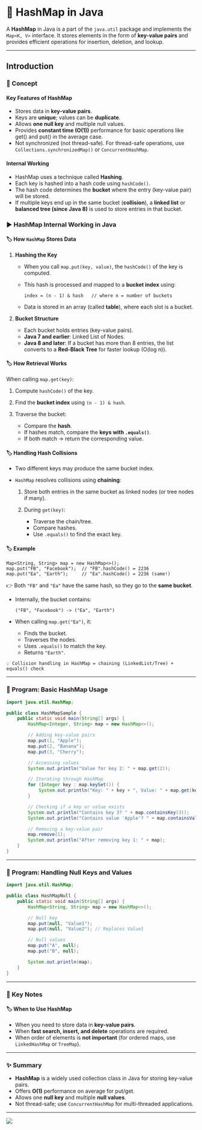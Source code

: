 # 🚀 HashMap in Java

A **HashMap** in Java is a part of the `java.util` package and implements the `Map<K, V>` interface. It stores elements in the form of **key-value pairs** and provides efficient operations for insertion, deletion, and lookup.

---
## Introduction

### 📘 Concept

#### Key Features of HashMap

* Stores data in **key-value pairs**.
* Keys are **unique**; values can be **duplicate**.
* Allows **one null key** and multiple null values.
* Provides **constant time (O(1))** performance for basic operations like get() and put() in the average case.
* Not synchronized (not thread-safe). For thread-safe operations, use `Collections.synchronizedMap()` or `ConcurrentHashMap`.

#### Internal Working

* HashMap uses a technique called **Hashing**.
* Each key is hashed into a hash code using `hashCode()`.
* The hash code determines the **bucket** where the entry (key-value pair) will be stored.
* If multiple keys end up in the same bucket (**collision**), a **linked list** or **balanced tree (since Java 8)** is used to store entries in that bucket.

### ▶️ HashMap Internal Working in Java

#### 🏷️ How `HashMap` Stores Data

1. **Hashing the Key**

    * When you call `map.put(key, value)`, the `hashCode()` of the key is computed.
    * This hash is processed and mapped to a **bucket index** using:

      ```
      index = (n - 1) & hash   // where n = number of buckets
      ```
    * Data is stored in an array (called **table**), where each slot is a bucket.

2. **Bucket Structure**

    * Each bucket holds entries (key-value pairs).
    * **Java 7 and earlier**: Linked List of Nodes.
    * **Java 8 and later**: If a bucket has more than 8 entries, the list converts to a **Red-Black Tree** for faster lookup (O(log n)).

#### 🏷️ How Retrieval Works

When calling `map.get(key)`:

1. Compute `hashCode()` of the key.
2. Find the **bucket index** using `(n - 1) & hash`.
3. Traverse the bucket:

    * Compare the **hash**.
    * If hashes match, compare the **keys with `.equals()`**.
    * If both match → return the corresponding value.

#### 🏷️ Handling Hash Collisions

* Two different keys may produce the same bucket index.
* `HashMap` resolves collisions using **chaining**:

    1. Store both entries in the same bucket as linked nodes (or tree nodes if many).
    2. During `get(key)`:

        * Traverse the chain/tree.
        * Compare hashes.
        * Use `.equals()` to find the exact key.

#### 🏷️ Example

```
Map<String, String> map = new HashMap<>();
map.put("FB", "Facebook");  // "FB".hashCode() = 2236
map.put("Ea", "Earth");     // "Ea".hashCode() = 2236 (same!)
```

👉 Both `"FB"` and `"Ea"` have the same hash, so they go to the **same bucket**.

* Internally, the bucket contains:

  ```
  ("FB", "Facebook") -> ("Ea", "Earth")
  ```
* When calling `map.get("Ea")`, it:

    * Finds the bucket.
    * Traverses the nodes.
    * Uses `.equals()` to match the key.
    * Returns `"Earth"`.

`💡 Collision handling in HashMap = chaining (LinkedList/Tree) + equals() check`

---

### 📝 Program: Basic HashMap Usage

```java
import java.util.HashMap;

public class HashMapSample {
    public static void main(String[] args) {
        HashMap<Integer, String> map = new HashMap<>();

        // Adding key-value pairs
        map.put(1, "Apple");
        map.put(2, "Banana");
        map.put(3, "Cherry");

        // Accessing values
        System.out.println("Value for key 2: " + map.get(2));

        // Iterating through HashMap
        for (Integer key : map.keySet()) {
            System.out.println("Key: " + key + ", Value: " + map.get(key));
        }

        // Checking if a key or value exists
        System.out.println("Contains key 3? " + map.containsKey(3));
        System.out.println("Contains value 'Apple'? " + map.containsValue("Apple"));

        // Removing a key-value pair
        map.remove(1);
        System.out.println("After removing key 1: " + map);
    }
}
```

---

### 📝 Program: Handling Null Keys and Values

```java
import java.util.HashMap;

public class HashMapNull {
    public static void main(String[] args) {
        HashMap<String, String> map = new HashMap<>();

        // Null key
        map.put(null, "Value1");
        map.put(null, "Value2"); // Replaces Value1

        // Null values
        map.put("A", null);
        map.put("B", null);

        System.out.println(map);
    }
}
```

---

### 📌 Key Notes

#### 🏷️ When to Use HashMap

* When you need to store data in **key-value pairs**.
* When **fast search, insert, and delete** operations are required.
* When order of elements is **not important** (for ordered maps, use `LinkedHashMap` or `TreeMap`).

---

### ✨ Summary

* **HashMap** is a widely used collection class in Java for storing key-value pairs.
* Offers **O(1)** performance on average for put/get.
* Allows one **null key** and multiple **null values**.
* Not thread-safe; use `ConcurrentHashMap` for multi-threaded applications.

---

[![](https://img.shields.io/badge/Go_Back-🔙-d6cadd?style=for-the-badge&labelColor=d6cadd)](../../../../../../README.md)

